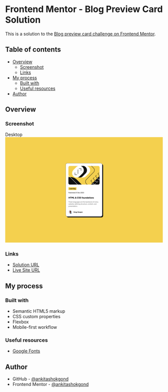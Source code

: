 # Frontend Mentor - Blog Preview Card Solution

This is a solution to the [Blog preview card challenge on Frontend Mentor](https://www.frontendmentor.io/challenges/blog-preview-card-ckPaj01IcS).

## Table of contents

- [Overview](#overview)
  - [Screenshot](#screenshot)
  - [Links](#links)
- [My process](#my-process)
  - [Built with](#built-with)
  - [Useful resources](#useful-resources)
- [Author](#author)

## Overview

### Screenshot

Desktop
![](./static/images/screenshots/desktop.png)

### Links

- [Solution URL](https://github.com/ankitashokgond/frontendmentor-lp/tree/main/paths/first/blog-preview-card)
- [Live Site URL](https://ankitashokgond.github.io/frontendmentor-lp/paths/first/blog-preview-card)

## My process

### Built with

- Semantic HTML5 markup
- CSS custom properties
- Flexbox
- Mobile-first workflow

### Useful resources

- [Google Fonts](https://fonts.google.com/specimen/Figtree)

## Author

- GitHub - [@ankitashokgond](https://github.com/ankitashokgond)
- Frontend Mentor - [@ankitashokgond](https://www.frontendmentor.io/profile/ankitashokgond)